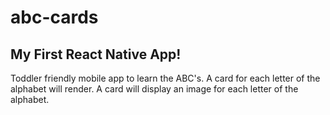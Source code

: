 # abc-cards

## My First React Native App!

Toddler friendly  mobile app to learn the ABC's. A card for each letter of the alphabet will render. A card will display an image for each letter of the alphabet.

